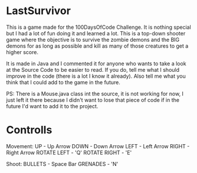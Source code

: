 # LastSurvivor

  This is a game made for the 100DaysOfCode Challenge. It is nothing special but I had a lot of fun doing it and learned a lot.
  This is a top-down shooter game where the objective is to survive the zombie demons and the BIG demons for as long as possible and kill as many of those creatures to get a higher score.

  It is made in Java and I commented it for anyone who wants to take a look at the Source Code to be easier to read. If you do, tell me what I should improve in the code (there is a lot I know it already). 
  Also tell me what you think that I could add to the game in the future.

  PS: There is a Mouse.java class int the source, it is not working for now, I just left it there because I didn't want to lose that piece of code if in the future I'd want to add it to the project.


# Controlls

  Movement:
    UP - Up Arrow
    DOWN - Down Arrow
    LEFT - Left Arrow
    RIGHT - Right Arrow
    ROTATE LEFT - 'Q'
    ROTATE RIGHT - 'E'
  
  Shoot:
    BULLETS - Space Bar
    GRENADES - 'N'
